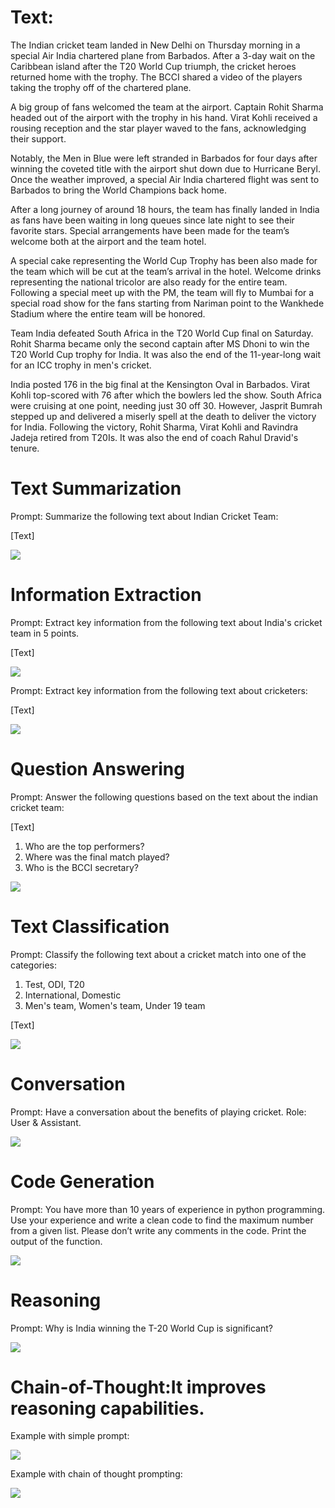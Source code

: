 # Text:

The Indian cricket team landed in New Delhi on Thursday morning in a special Air India chartered plane from Barbados. After a 3-day wait on the Caribbean island after the T20 World Cup triumph, the cricket heroes returned home with the trophy. The BCCI shared a video of the players taking the trophy off of the chartered plane.

A big group of fans welcomed the team at the airport. Captain Rohit Sharma headed out of the airport with the trophy in his hand. Virat Kohli received a rousing reception and the star player waved to the fans, acknowledging their support.

Notably, the Men in Blue were left stranded in Barbados for four days after winning the coveted title with the airport shut down due to Hurricane Beryl. Once the weather improved, a special Air India chartered flight was sent to Barbados to bring the World Champions back home.

After a long journey of around 18 hours, the team has finally landed in India as fans have been waiting in long queues since late night to see their favorite stars. Special arrangements have been made for the team’s welcome both at the airport and the team hotel.

A special cake representing the World Cup Trophy has been also made for the team which will be cut at the team’s arrival in the hotel. Welcome drinks representing the national tricolor are also ready for the entire team. Following a special meet up with the PM, the team will fly to Mumbai for a special road show for the fans starting from Nariman point to the Wankhede Stadium where the entire team will be honored.

Team India defeated South Africa in the T20 World Cup final on Saturday. Rohit Sharma became only the second captain after MS Dhoni to win the T20 World Cup trophy for India. It was also the end of the 11-year-long wait for an ICC trophy in men's cricket.

India posted 176 in the big final at the Kensington Oval in Barbados. Virat Kohli top-scored with 76 after which the bowlers led the show. South Africa were cruising at one point, needing just 30 off 30. However, Jasprit Bumrah stepped up and delivered a miserly spell at the death to deliver the victory for India.
Following the victory, Rohit Sharma, Virat Kohli and Ravindra Jadeja retired from T20Is. It was also the end of coach Rahul Dravid's tenure.

# Text Summarization

Prompt: Summarize the following text about Indian Cricket Team:

[Text]

<img src="Images/summary.png">

# Information Extraction

Prompt: Extract key information from the following text about India's cricket team in 5 points. 

[Text]

<img src="Images/key-points-team.png">

Prompt: Extract key information from the following text about cricketers:

[Text]

<img src="Images/key-point-cricketer.png">

# Question Answering

Prompt: Answer the following questions based on the text about the indian cricket team:

[Text] 
1. Who are the top performers? 
2. Where was the final match played? 
3. Who is the BCCI secretary?

<img src="Images/Q-A.png">

# Text Classification 

Prompt: Classify the following text about a cricket match into one of the categories:
1. Test, ODI, T20 
2. International, Domestic 
3. Men's team, Women's team, Under 19 team 

[Text]

<img src="Images/classification.png">

# Conversation 

Prompt: Have a conversation about the benefits of playing cricket. Role: User & Assistant.

<img src="Images/conversation.png">

# Code Generation

Prompt: You have more than 10 years of experience in python programming. Use your experience and write a clean code to find the maximum number from a given list. Please don’t write any comments in the code. Print the output of the function.

<img src="Images/code-generation.png">

# Reasoning

Prompt: Why is India winning the T-20 World Cup is significant?

<img src="Images/resoning1.png">

# Chain-of-Thought:It improves reasoning capabilities.

Example with simple prompt:

<img src="Images/COT1.png">

Example with chain of thought prompting:

<img src="Images/COT2.png">




